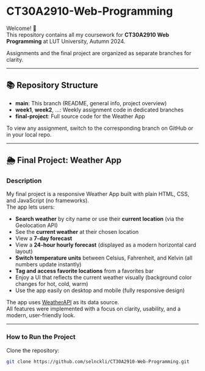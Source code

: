 # CT30A2910-Web-Programming

Welcome! 👋  
This repository contains all my coursework for **CT30A2910 Web Programming** at LUT University, Autumn 2024.

Assignments and the final project are organized as separate branches for clarity.

---

## 📚 Repository Structure

- **main**: This branch (README, general info, project overview)
- **week1**, **week2**, ...: Weekly assignment code in dedicated branches
- **final-project**: Full source code for the Weather App

To view any assignment, switch to the corresponding branch on GitHub or in your local repo.

---

## 🌦️ Final Project: Weather App

### Description

My final project is a responsive Weather App built with plain HTML, CSS, and JavaScript (no frameworks).  
The app lets users:

- **Search weather** by city name or use their **current location** (via the Geolocation API)
- See the **current weather** at their chosen location
- View a **7-day forecast**
- View a **24-hour hourly forecast** (displayed as a modern horizontal card layout)
- **Switch temperature units** between Celsius, Fahrenheit, and Kelvin (all numbers update instantly)
- **Tag and access favorite locations** from a favorites bar
- Enjoy a UI that reflects the current weather visually (background color changes for hot, cold, warm)
- Use the app easily on desktop and mobile (fully responsive design)

The app uses [WeatherAPI](https://www.weatherapi.com/) as its data source.  
All features were implemented with a focus on clarity, usability, and a modern, user-friendly look.

---

### How to Run the Project

Clone the repository:
   ```bash
   git clone https://github.com/selnckli/CT30A2910-Web-Programming.git
